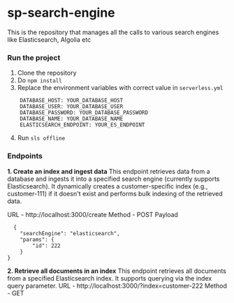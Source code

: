 # sp-search-engine

This is the repository that manages all the calls to various search engines like Elasticsearch, Algolia etc

### Run the project

1. Clone the repository
2. Do `npm install`
3. Replace the environment variables with correct value in `serverless.yml`

```
    DATABASE_HOST: YOUR_DATABASE_HOST
    DATABASE_USER: YOUR_DATABASE_USER
    DATABASE_PASSWORD: YOUR_DATABASE_PASSWORD
    DATABASE_NAME: YOUR_DATABASE_NAME
    ELASTICSEARCH_ENDPOINT: YOUR_ES_ENDPOINT
```
4. Run `sls offline`

### Endpoints

**1. Create an index and ingest data**
This endpoint retrieves data from a database and ingests it into a specified search engine (currently supports Elasticsearch). It dynamically creates a customer-specific index (e.g., customer-111) if it doesn't exist and performs bulk indexing of the retrieved data.

URL - http://localhost:3000/create
Method - POST
Payload 
```
  {
    "searchEngine": "elasticsearch",
    "params": {
        "id": 222
    }
}
```

**2. Retrieve all documents in an index**
This endpoint retrieves all documents from a specified Elasticsearch index. It supports querying via the index query parameter.
URL - http://localhost:3000/?index=customer-222
Method - GET
